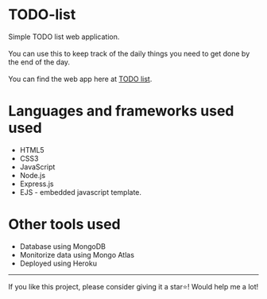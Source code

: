 # TODO-list

Simple TODO list web application. <br><br>
You can use this to keep track of the daily things you need to get done by the end of the day.<br><br>
You can find the web app here at [TODO list](https://pure-bayou-33672.herokuapp.com/).

<h1> Languages and frameworks used used</h1>

- HTML5
- CSS3
- JavaScript
- Node.js
- Express.js
- EJS - embedded javascript template.

<h1> Other tools used </h1>

- Database using MongoDB
- Monitorize data using Mongo Atlas
- Deployed using Heroku

<hr>

If you like this project, please consider giving it a star⭐! Would help me a lot!
